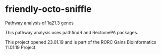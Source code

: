 # friendly-octo-sniffle
Pathway analysis of 1q21.3 genes

This pathway analysis uses pathfindR and RectomePA packages.

This project opened 23.01.19 and is part of the RORC Gains Bioinformatics 11.01.19 Project.

